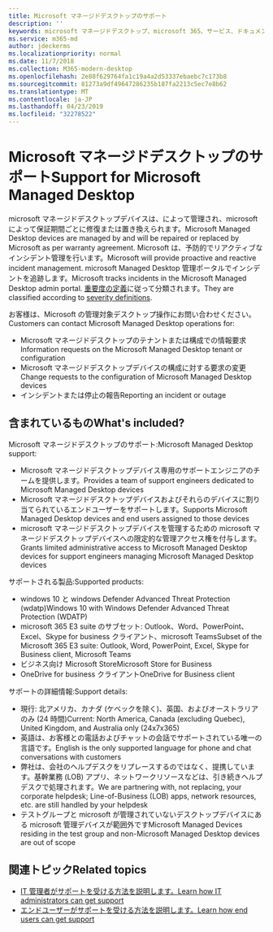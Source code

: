 ```yaml
---
title: Microsoft マネージドデスクトップのサポート
description: ''
keywords: microsoft マネージドデスクトップ、microsoft 365、サービス、ドキュメント
ms.service: m365-md
author: jdeckerms
ms.localizationpriority: normal
ms.date: 11/7/2018
ms.collection: M365-modern-desktop
ms.openlocfilehash: 2e88f629764fa1c19a4a2d53337ebaebc7c173b8
ms.sourcegitcommit: 81273a9df49647286235b187fa2213c5ec7e8b62
ms.translationtype: MT
ms.contentlocale: ja-JP
ms.lasthandoff: 04/23/2019
ms.locfileid: "32278522"
---
```

# <a name="support-for-microsoft-managed-desktop"></a><span data-ttu-id="a63e4-103">Microsoft マネージドデスクトップのサポート</span><span class="sxs-lookup"><span data-stu-id="a63e4-103">Support for Microsoft Managed Desktop</span></span>

<span data-ttu-id="a63e4-104">microsoft マネージドデスクトップデバイスは、によって管理され、microsoft によって保証期間ごとに修復または置き換えられます。</span><span class="sxs-lookup"><span data-stu-id="a63e4-104">Microsoft Managed Desktop devices are managed by and will be repaired or replaced by Microsoft as per warranty agreement.</span></span> <span data-ttu-id="a63e4-105">Microsoft は、予防的でリアクティブなインシデント管理を行います。</span><span class="sxs-lookup"><span data-stu-id="a63e4-105">Microsoft will provide proactive and reactive incident management.</span></span> <span data-ttu-id="a63e4-106">microsoft Managed Desktop 管理ポータルでインシデントを追跡します。</span><span class="sxs-lookup"><span data-stu-id="a63e4-106">Microsoft tracks incidents in the Microsoft Managed Desktop admin portal.</span></span> <span data-ttu-id="a63e4-107">[重要度の定義](../working-with-managed-desktop/admin-support.md#sev)に従って分類されます。</span><span class="sxs-lookup"><span data-stu-id="a63e4-107">They are classified according to [severity definitions](../working-with-managed-desktop/admin-support.md#sev).</span></span>

<span data-ttu-id="a63e4-108">お客様は、Microsoft の管理対象デスクトップ操作にお問い合わせください。</span><span class="sxs-lookup"><span data-stu-id="a63e4-108">Customers can contact Microsoft Managed Desktop operations for:</span></span>
- <span data-ttu-id="a63e4-109">Microsoft マネージドデスクトップのテナントまたは構成での情報要求</span><span class="sxs-lookup"><span data-stu-id="a63e4-109">Information requests on the Microsoft Managed Desktop tenant or configuration</span></span>
- <span data-ttu-id="a63e4-110">Microsoft マネージドデスクトップデバイスの構成に対する要求の変更</span><span class="sxs-lookup"><span data-stu-id="a63e4-110">Change requests to the configuration of Microsoft Managed Desktop devices</span></span>
- <span data-ttu-id="a63e4-111">インシデントまたは停止の報告</span><span class="sxs-lookup"><span data-stu-id="a63e4-111">Reporting an incident or outage</span></span>

## <a name="whats-included"></a><span data-ttu-id="a63e4-112">含まれているもの</span><span class="sxs-lookup"><span data-stu-id="a63e4-112">What's included?</span></span>

<span data-ttu-id="a63e4-113">Microsoft マネージドデスクトップのサポート:</span><span class="sxs-lookup"><span data-stu-id="a63e4-113">Microsoft Managed Desktop support:</span></span>

- <span data-ttu-id="a63e4-114">Microsoft マネージドデスクトップデバイス専用のサポートエンジニアのチームを提供します。</span><span class="sxs-lookup"><span data-stu-id="a63e4-114">Provides a team of support engineers dedicated to Microsoft Managed Desktop devices</span></span>
- <span data-ttu-id="a63e4-115">Microsoft マネージドデスクトップデバイスおよびそれらのデバイスに割り当てられているエンドユーザーをサポートします。</span><span class="sxs-lookup"><span data-stu-id="a63e4-115">Supports Microsoft Managed Desktop devices and end users assigned to those devices</span></span>
- <span data-ttu-id="a63e4-116">microsoft マネージドデスクトップデバイスを管理するための microsoft マネージドデスクトップデバイスへの限定的な管理アクセス権を付与します。</span><span class="sxs-lookup"><span data-stu-id="a63e4-116">Grants limited administrative access to Microsoft Managed Desktop devices for support engineers managing Microsoft Managed Desktop devices</span></span> 

<span data-ttu-id="a63e4-117">サポートされる製品:</span><span class="sxs-lookup"><span data-stu-id="a63e4-117">Supported products:</span></span>

- <span data-ttu-id="a63e4-118">windows 10 と windows Defender Advanced Threat Protection (wdatp)</span><span class="sxs-lookup"><span data-stu-id="a63e4-118">Windows 10 with Windows Defender Advanced Threat Protection (WDATP)</span></span> 
- <span data-ttu-id="a63e4-119">microsoft 365 E3 suite のサブセット: Outlook、Word、PowerPoint、Excel、Skype for business クライアント、microsoft Teams</span><span class="sxs-lookup"><span data-stu-id="a63e4-119">Subset of the Microsoft 365 E3 suite: Outlook, Word, PowerPoint, Excel, Skype for Business client, Microsoft Teams</span></span> 
- <span data-ttu-id="a63e4-120">ビジネス向け Microsoft Store</span><span class="sxs-lookup"><span data-stu-id="a63e4-120">Microsoft Store for Business</span></span> 
- <span data-ttu-id="a63e4-121">OneDrive for business クライアント</span><span class="sxs-lookup"><span data-stu-id="a63e4-121">OneDrive for Business client</span></span> 

<span data-ttu-id="a63e4-122">サポートの詳細情報:</span><span class="sxs-lookup"><span data-stu-id="a63e4-122">Support details:</span></span>

- <span data-ttu-id="a63e4-123">現行: 北アメリカ、カナダ (ケベックを除く)、英国、およびオーストラリアのみ (24 時間)</span><span class="sxs-lookup"><span data-stu-id="a63e4-123">Current: North America, Canada (excluding Quebec), United Kingdom, and Australia only (24x7x365)</span></span> 
- <span data-ttu-id="a63e4-124">英語は、お客様との電話およびチャットの会話でサポートされている唯一の言語です。</span><span class="sxs-lookup"><span data-stu-id="a63e4-124">English is the only supported language for phone and chat conversations with customers</span></span> 
- <span data-ttu-id="a63e4-125">弊社は、会社のヘルプデスクをリプレースするのではなく、提携しています。基幹業務 (LOB) アプリ、ネットワークリソースなどは、引き続きヘルプデスクで処理されます。</span><span class="sxs-lookup"><span data-stu-id="a63e4-125">We are partnering with, not replacing, your corporate helpdesk; Line-of-Business (LOB) apps, network resources, etc. are still handled by your helpdesk</span></span> 
- <span data-ttu-id="a63e4-126">テストグループと microsoft が管理されていないデスクトップデバイスにある microsoft 管理デバイスが範囲外です</span><span class="sxs-lookup"><span data-stu-id="a63e4-126">Microsoft Managed Devices residing in the test group and non-Microsoft Managed Desktop devices are out of scope</span></span> 


## <a name="related-topics"></a><span data-ttu-id="a63e4-127">関連トピック</span><span class="sxs-lookup"><span data-stu-id="a63e4-127">Related topics</span></span>

- [<span data-ttu-id="a63e4-128">IT 管理者がサポートを受ける方法を説明します。</span><span class="sxs-lookup"><span data-stu-id="a63e4-128">Learn how IT administrators can get support</span></span>](../working-with-managed-desktop/admin-support.md)
- [<span data-ttu-id="a63e4-129">エンドユーザーがサポートを受ける方法を説明します。</span><span class="sxs-lookup"><span data-stu-id="a63e4-129">Learn how end users can get support</span></span>](../working-with-managed-desktop/end-user-support.md)
